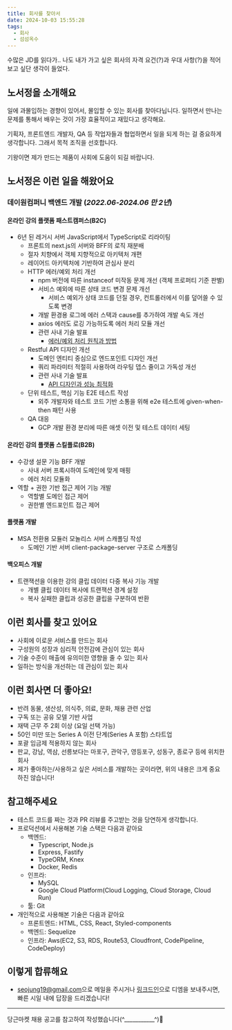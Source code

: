 ```yaml
---
title: 회사를 찾아서
date: 2024-10-03 15:55:28
tags:
  - 회사
  - 섬섬옥수
---
```


수많은 JD를 읽다가.. 나도 내가 가고 싶은 회사의 자격 요건(?)과 우대 사항(?)을 적어보고 싶단 생각이 들었다.

## 노서정을 소개해요

일에 과몰입하는 경향이 있어서, 몰입할 수 있는 회사를 찾아다닙니다.
일하면서 만나는 문제를 통해서 배우는 것이 가장 효율적이고 재밌다고 생각해요.

기획자, 프론트엔드 개발자, QA 등 작업자들과 협업하면서 일을 되게 하는 걸 중요하게 생각합니다.
그래서 목적 조직을 선호합니다.

기왕이면 제가 만드는 제품이 사회에 도움이 되길 바랍니다.

## 노서정은 이런 일을 해왔어요

### 데이원컴퍼니 백엔드 개발 (_2022.06-2024.06 만 2년_)

#### 온라인 강의 플랫폼 패스트캠퍼스(B2C)
  - 6년 된 레거시 서버 JavaScript에서 TypeScript로 리라이팅
    - 프론트의 next.js의 서버와 BFF의 로직 재분배
    - 절자 치향에서 객체 지향적으로 아키텍처 개편
    - 레이어드 아키텍처에 기반하여 관심사 분리
    - HTTP 에러/예외 처리 개선
      - npm 버전에 따른 instanceof 미작동 문제 개선 (객체 프로퍼티 기준 판별)
      - 서비스 예외에 따른 상태 코드 변경 문제 개선
        - 서비스 예외가 상태 코드를 던질 경우, 컨트롤러에서 이를 덮어쓸 수 있도록 변경
      - 개발 환경용 로그에 에러 스택과 cause를 추가하여 개발 속도 개선
      - axios 에러도 로깅 가능하도록 에러 처리 모듈 개선
      - 관련 사내 기술 발표
        - [에러/예외 처리 원칙과 방법](https://www.slideshare.net/slideshow/_slideshare-pdf/270640767)
    - Restful API 디자인 개선
      - 도메인 엔티티 중심으로 엔드포인트 디자인 개선
      - 쿼리 파라미터 적절히 사용하여 라우팅 뎁스 줄이고 가독성 개선
      - 관련 사내 기술 발표
        - [API 디자인과 성능 최적화](https://www.slideshare.net/slideshow/api-design-performance-optimization_slideshare-pdf/270689469)
    - 단위 테스트, 핵심 기능 E2E 테스트 작성
      - 외주 개발자와 테스트 코드 기반 소통을 위해 e2e 테스트에 given-when-then 패턴 사용
    - QA 대응
      - GCP 개발 환경 분리에 따른 애셋 이전 및 테스트 데이터 세팅

#### 온라인 강의 플랫폼 스킬플로(B2B)
  - 수강생 설문 기능 BFF 개발
    - 사내 서버 프록시하여 도메인에 맞게 매핑
    - 에러 처리 모듈화
  - 역할 + 권한 기반 접근 제어 기능 개발
    - 역할별 도메인 접근 제어
    - 권한별 엔드포인트 접근 제어

#### 플랫폼 개발
  - MSA 전환용 모듈러 모놀리스 서버 스캐폴딩 작성
    - 도메인 기반 서버 client-package-server 구조로 스캐폴딩

#### 백오피스 개발
  - 트랜잭션을 이용한 강의 클립 데이터 다중 복사 기능 개발
    - 개별 클립 데이터 복사에 트랜잭션 경계 설정
    - 복사 실패한 클립과 성공한 클립을 구분하여 반환

## 이런 회사를 찾고 있어요

- 사회에 이로운 서비스를 만드는 회사
- 구성원의 성장과 심리적 안전감에 관심이 있는 회사
- 기술 수준이 매출에 유의미한 영향을 줄 수 있는 회사
- 일하는 방식을 개선하는 데 관심이 있는 회사

## 이런 회사면 더 좋아요!

- 반려 동물, 생산성, 의식주, 의료, 문화, 채용 관련 산업
- 구독 또는 공유 모델 기반 사업
- 재택 근무 주 2회 이상 (요일 선택 가능)
- 50인 미만 또는 Series A 이전 단계(Series A 포함) 스타트업
- 포괄 임금제 적용하지 않는 회사
- 판교, 강남, 역삼, 선릉보다는 마포구, 관악구, 영등포구, 성동구, 종로구 등에 위치한 회사
- 제가 좋아하는/사용하고 싶은 서비스를 개발하는 곳이라면, 위의 내용은 크게 중요하진 않습니다!

## 참고해주세요

- 테스트 코드를 짜는 것과 PR 리뷰를 주고받는 것을 당연하게 생각합니다.
- 프로덕션에서 사용해본 기술 스택은 다음과 같아요
  - 백엔드:
    - Typescript, Node.js
    - Express, Fastify
    - TypeORM, Knex
    - Docker, Redis
  - 인프라:
    - MySQL
    - Google Cloud Platform(Cloud Logging, Cloud Storage, Cloud Run)
  - 툴: Git
- 개인적으로 사용해본 기술은 다음과 같아요
  - 프론트엔드: HTML, CSS, React, Styled-components
  - 백엔드: Sequelize
  - 인프라: Aws(EC2, S3, RDS, Route53, Cloudfront, CodePipeline, CodeDeploy)

## 이렇게 합류해요
- [seojung19@gmail.com](seojung19@gmail.com)으로 메일을 주시거나 [링크드인](https://www.linkedin.com/in/서정-노-741324173)으로 디엠을 보내주시면, 빠른 시일 내에 답장을 드리겠습니다!



---
당근마켓 채용 공고를 참고하여 작성했습니다(^___________^)🥕




